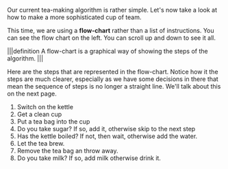 Our current tea-making algorithm is rather simple. Let's now take a look at how to make a more sophisticated cup of team.

This time, we are using a **flow-chart** rather than a list of instructions. You can see the flow chart on the left. You can scroll up and down to see it all.

|||definition
A flow-chart is a graphical way of showing the steps of the algorithm.
|||

Here are the steps that are represented in the flow-chart. Notice how it the steps are much clearer, especially as we have some decisions in there that mean the sequence of steps is no longer a straight line. We'll talk about this on the next page.

1. Switch on the kettle
1. Get a clean cup
1. Put a tea bag into the cup
1. Do you take sugar? If so, add it, otherwise skip to the next step
1. Has the kettle boiled? If not, then wait, otherwise add the water.
1. Let the tea brew.
1. Remove the tea bag an throw away.
1. Do you take milk? If so, add milk otherwise drink it.

